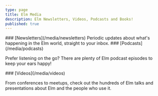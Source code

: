 ```yaml
---
type: page
title: Elm Media
description: Elm Newsletters, Videos, Podcasts and Books!
published: true
---
```






<column>
<box>

<row>
   <icon type="mail"/>
   ### [Newsletters](/media/newsletters)
</row>
Periodic updates about what's happening in the Elm world, straight to your inbox.
</box>

<box>

<row>
   <icon type="mic"/>
   ### [Podcasts](/media/podcasts)
</row>

Prefer listening on the go? There are plenty of Elm podcast episodes to keep your ears happy!
</box>

<box>

<row>
   <icon type="video"/>
   ### [Videos](/media/videos)
</row>

From conferences to meetups, check out the hundreds of Elm talks and presentations about Elm and the people who use it.
</box>
</column>

